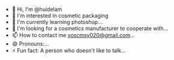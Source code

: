 - 👋 Hi, I'm @huidelam
- 👀 I'm interested in cosmetic packaging
- 🌱 I'm currently learning photoshop...
- 💞️ I'm looking for a cosmetics manufacturer to cooperate with...
- 📫 How to contact me voscmsy020@gmail.com...
- 😄 Pronouns:...
- ⚡ Fun fact: A person who doesn't like to talk...

<!---
huidelam/huidelam is a ✨ special ✨ repository because its `README.md` (this file) appears on your GitHub profile.
You can click the Preview link to take a look at your changes.
--->
